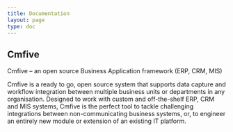 ```yaml
---
title: Documentation
layout: page
type: doc
---
```


## Cmfive


Cmfive
 – an open source Business Application framework (ERP, CRM, MIS)

Cmfive is a ready to go, open source system that supports data capture and workflow integration between multiple business units or departments in any organisation. Designed to work with custom and off-the-shelf ERP, CRM and MIS systems, Cmfive is the perfect tool to tackle challenging integrations between non-communicating business systems, or, to engineer an entirely new module or extension of an existing IT platform.

